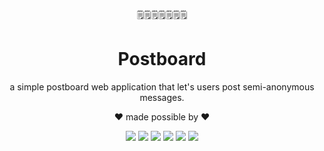 <p align="center">
  🗒️🗒️🗒️🗒️🗒️🗒️🗒️
</p>
<h1 align="center">
   Postboard
</h1>
<p align="center">
  a simple postboard web application that let's users post semi-anonymous messages.
</p>
<p align="center">
  ❤️ made possible by ❤️
</p>
<div align="center">
  <img src="https://img.shields.io/badge/MongoDB-4EA94B?style=for-the-badge&logo=mongodb&logoColor=white"/>
  <img src="https://img.shields.io/badge/Bootstrap-563D7C?style=for-the-badge&logo=bootstrap&logoColor=white"/>
  <img src="https://img.shields.io/badge/Express%20js-000000?style=for-the-badge&logo=express&logoColor=white"/>
  <img src="https://img.shields.io/badge/jQuery-0769AD?style=for-the-badge&logo=jquery&logoColor=white"/>
  <img src="https://img.shields.io/badge/Node%20js-339933?style=for-the-badge&logo=nodedotjs&logoColor=white"/>
  <img src= "https://img.shields.io/badge/Render-46E3B7?style=for-the-badge&logo=render&logoColor=white"/>
</div>
